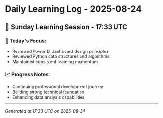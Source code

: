 # Daily Learning Log - 2025-08-24

## 📅 Sunday Learning Session - 17:33 UTC

### 🎯 Today's Focus:
- Reviewed Power BI dashboard design principles
- Reviewed Python data structures and algorithms
- Maintained consistent learning momentum

### 📈 Progress Notes:
- Continuing professional development journey
- Building strong technical foundation
- Enhancing data analysis capabilities

---
*Generated at 17:33 UTC on 2025-08-24*
